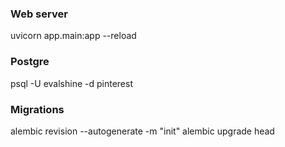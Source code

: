 ### Web server
uvicorn app.main:app --reload

### Postgre
psql -U evalshine -d pinterest

### Migrations
alembic revision --autogenerate -m "init"
alembic upgrade head